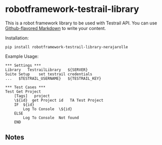 # robotframework-testrail-library

This is a robot framework library to be used with Testrail API. You can use
[Github-flavored Markdown](https://guides.github.com/features/mastering-markdown/)
to write your content.


Installation:
```
pip install robotframework-testrail-library-nerajarolle
```

Example Usage:
```
*** Settings ***
Library   TestrailLibrary   ${SERVER}
Suite Setup    set testrail credentials  
...   $TESTRAIL_USERNAME}   ${TESTRAIL_KEY}

*** Test Cases ***
Test Get Project
    [Tags]   project
    \${id}  get Project id   TA Test Project  
    IF  ${id}
        Log To Console  \${id}
    ELSE
        Log To Console  Not found  
    END
```

## Notes